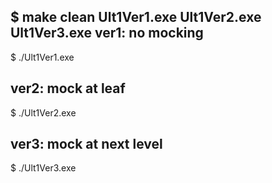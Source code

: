 $ make clean Ult1Ver1.exe Ult1Ver2.exe Ult1Ver3.exe
ver1: no mocking
----------------
$ ./Ult1Ver1.exe

ver2: mock at leaf
------------------
$ ./Ult1Ver2.exe

ver3: mock at next level
------------------------
$ ./Ult1Ver3.exe

